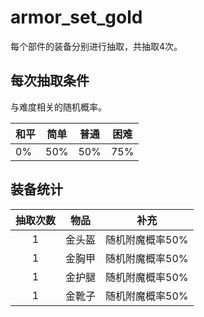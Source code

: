 # armor_set_gold

每个部件的装备分别进行抽取，共抽取4次。



## 每次抽取条件

与难度相关的随机概率。

| 和平 | 简单 | 普通 | 困难 |
| ---- | ---- | ---- | ---- |
| 0%   | 50%  | 50%  | 75%  |



## 装备统计

| 抽取次数 |  物品  |      补充       |
| :------: | :----: | :-------------: |
|    1     | 金头盔 | 随机附魔概率50% |
|    1     | 金胸甲 | 随机附魔概率50% |
|    1     | 金护腿 | 随机附魔概率50% |
|    1     | 金靴子 | 随机附魔概率50% |

